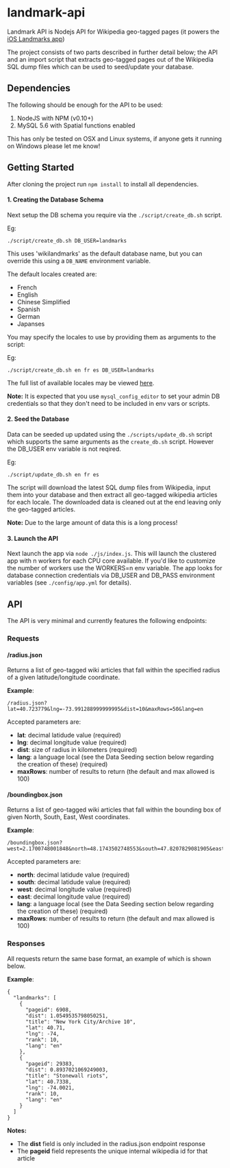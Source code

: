 # landmark-api


Landmark API is Nodejs API for Wikipedia geo-tagged pages (it powers the [iOS Landmarks app](http://www.landmarkapp.io))

The project consists of two parts described in further detail below; the API and an import script that extracts geo-tagged pages out of the Wikipedia SQL dump files which can be used to seed/update your database.

## Dependencies

The following should be enough for the API to be used:

1. NodeJS with NPM (v0.10+)
2. MySQL 5.6 with Spatial functions enabled

This has only be tested on OSX and Linux systems, if anyone gets it running on Windows please let me know!

## Getting Started

After cloning the project run `npm install` to install all dependencies. 

#### 1. Creating the Database Schema

Next setup the DB schema you require via the `./script/create_db.sh` script. 

Eg:
```
./script/create_db.sh DB_USER=landmarks
```

This uses 'wikilandmarks' as the default database name, but you can override this using a `DB_NAME` environment variable. 

The default locales created are:

* French
* English
* Chinese Simplified
* Spanish
* German
* Japanses

You may specify the locales to use by providing them as arguments to the script:

Eg:
```
./script/create_db.sh en fr es DB_USER=landmarks
```

The full list of available locales may be viewed [here](http://en.wikipedia.org/wiki/List_of_Wikipedias#List).

**Note:** It is expected that you use `mysql_config_editor` to set your admin DB credentials so that they don't need to be included in env vars or scripts.

#### 2. Seed the Database

Data can be seeded up updated using the `./scripts/update_db.sh` script which supports the same arguments as the `create_db.sh` script. However the DB_USER env variable is not reqired.

Eg:
```
./script/update_db.sh en fr es
```

The script will download the latest SQL dump files from Wikipedia, input them into your database and then extract all geo-tagged wikipedia articles for each locale. The downloaded data is cleaned out at the end leaving only the geo-tagged articles.

**Note:** Due to the large amount of data this is a long process!

#### 3. Launch the API

Next launch the app via `node ./js/index.js`. This will launch the clustered app with n workers for each CPU core available. If you'd like to customize the number of workers use the WORKERS=n env variable. The app looks for database connection credentials via DB_USER and DB_PASS environment variables (see `./config/app.yml` for details).

## API


The API is very minimal and currently features the following endpoints:

### Requests

#### /radius.json 

Returns a list of geo-tagged wiki articles that fall within the specified radius of a given latitude/longitude coordinate.

**Example**:
```
/radius.json?lat=40.723779&lng=-73.991288999999995&dist=10&maxRows=50&lang=en
```

Accepted parameters are:

* **lat**: decimal latidude value (required)
* **lng**: decimal longitude value (required)
* **dist**: size of radius in kilometers (required)
* **lang**: a language local (see the Data Seeding section below regarding the creation of these) (required)
* **maxRows**: number of results to return (the default and max allowed is 100)


#### /boundingbox.json

Returns a list of geo-tagged wiki articles that fall within the bounding box of given North, South, East, West coordinates.

**Example**: 
``` 
/boundingbox.json?west=2.1700748001848&north=48.1743502748553&south=47.8207829081905&east=2.5330358875651&maxRows=50&lang=en 
```

Accepted parameters are:

* **north**: decimal latidude value (required)
* **south**: decimal latidude value (required)
* **west**:  decimal longitude value (required)
* **east**:  decimal longitude value (required)
* **lang**: a language local (see the Data Seeding section below regarding the creation of these) (required)
* **maxRows**: number of results to return (the default and max allowed is 100)

### Responses

All requests return the same base format, an example of which is shown below.

**Example**:
```
{
  "landmarks": [
    {
      "pageid": 6908,
      "dist": 1.0549535798050251,
      "title": "New York City/Archive 10",
      "lat": 40.71,
      "lng": -74,
      "rank": 10,
      "lang": "en"
    },
    {
      "pageid": 29383,
      "dist": 0.8937021069249003,
      "title": "Stonewall riots",
      "lat": 40.7338,
      "lng": -74.0021,
      "rank": 10,
      "lang": "en"
    }
  ]
}
```

**Notes:**

* The **dist** field is only included in the radius.json endpoint response
* The **pageid** field represents the unique internal wikipedia id for that article


